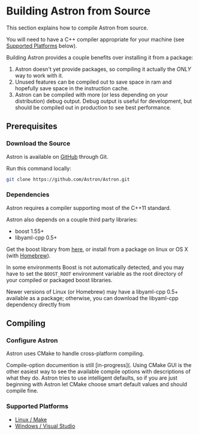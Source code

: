 Building Astron from Source
===========================

This section explains how to compile Astron from source.

You will need to have a C++ compiler appropriate for your machine
(see [Supported Platforms](#supported-platforms) below).

Building Astron provides a couple benefits over installing it from a package:

1. Astron doesn't yet provide packages, so compiling it actually
   the _ONLY_ way to work with it.
2. Unused features can be compiled out to save space in ram and hopefully
   save space in the instruction cache.
3. Astron can be compiled with more (or less depending on your distribution)
   debug output.  Debug output is useful for development, but should be compiled
   out in production to see best performance.



## Prerequisites

### Download the Source

Astron is available on [GitHub](https://github.com/Astron/Astron) through Git.

Run this command locally:

```sh
git clone https://github.com/Astron/Astron.git
```

### Dependencies

Astron requires a compiler supporting most of the C++11 standard.

Astron also depends on a couple third party libraries:

 - boost 1.55+
 - libyaml-cpp 0.5+

Get the boost library from [here](http://www.boost.org/users/download/), or
install from a package on linux or OS X (with [Homebrew](http://brew.sh/)).

In some environments Boost is not automatically detected, and you may have to
set the `BOOST_ROOT` environment variable as the root directory of your compiled
or packaged boost libraries.

Newer versions of Linux (or Homebrew) may have a libyaml-cpp 0.5+ available as
a package; otherwise, you can download the libyaml-cpp dependency directly from



## Compiling

### Configure Astron

Astron uses CMake to handle cross-platform compiling.

Compile-option documention is still [in-progress](. Using CMake GUI is the other
easiest way to see the available compile options with descriptions of what they
do. Astron tries to use intelligent defaults, so if you are just beginning with
Astron let CMake choose smart default values and should compile fine.

### Supported Platforms

 - [Linux / Make](build-linux-other.html)
 - [Windows / Visual Studio](build-windows.html)
